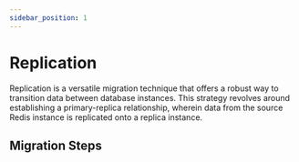 ```yaml
---
sidebar_position: 1
---
```


# Replication

Replication is a versatile migration technique that offers a robust way to transition data between database instances.
This strategy revolves around establishing a primary-replica relationship, wherein data from the source Redis instance is replicated onto a replica instance.

## Migration Steps


